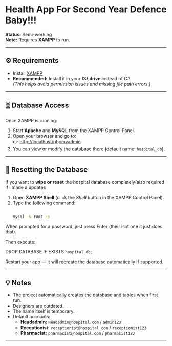 # Health App For Second Year Defence Baby!!!

**Status:** Semi-working  
**Note:** Requires **XAMPP** to run.

---

## ⚙️ Requirements
- Install [XAMPP](https://www.apachefriends.org/index.html)  
- **Recommended:** Install it in your **D:\ drive** instead of C:\  
  *(This helps avoid permission issues and missing file path errors.)*

---

## 🗄️ Database Access
Once XAMPP is running:
1. Start **Apache** and **MySQL** from the XAMPP Control Panel.  
2. Open your browser and go to:  
   👉 [http://localhost/phpmyadmin](http://localhost/phpmyadmin)  
3. You can view or modify the database there (default name: `hospital_db`).

---


## 🧹 Resetting the Database

If you want to **wipe or reset** the hospital database completely(also required if i made a update):

1. Open **XAMPP Shell** (click the *Shell* button in the XAMPP Control Panel).  
2. Type the following command:
   ```bash
   
   mysql -u root -p
   
When prompted for a password, just press Enter (their isnt one it just does that).

Then execute:

DROP DATABASE IF EXISTS `hospital_db`;

Restart your app — it will recreate the database automatically if supported.

---

## 💡 Notes
- The project automatically creates the database and tables when first run.  
- Designers are outdated.
- The name itself is temporary.
- Default accounts:  
  - **Headadmin:** `Headadmin@hospital.com` / `admin123`  
  - **Receptionist:** `receptionist@hospital.com` / `receptionist123`  
  - **Pharmacist:** `pharmacist@hospital.com` / `pharmacist123`

---
